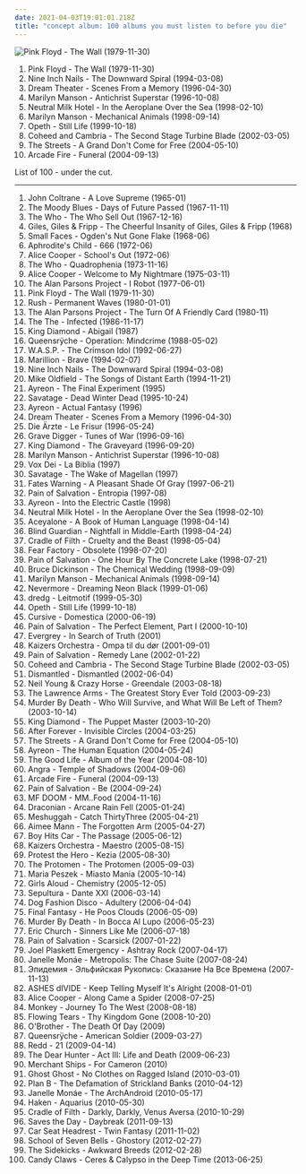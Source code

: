```yaml
---
date: 2021-04-03T19:01:01.218Z
title: "concept album: 100 albums you must listen to before you die"
---
```

![Pink Floyd - The Wall (1979-11-30)](http://coverartarchive.org/release/d4611812-e7cd-42bf-885a-b1cea9fd52bc/9371075020-500.jpg "Pink Floyd - The Wall (1979-11-30)")
<ol class="albums">
<li data-cover="http://coverartarchive.org/release/d4611812-e7cd-42bf-885a-b1cea9fd52bc/9371075020-500.jpg" data-tags="progressive rock" role="button">Pink Floyd - The Wall (1979-11-30)</li>
<li data-cover="http://coverartarchive.org/release/ab64976f-52a8-44e7-9aa3-d6703604bc2f/7159970718-500.jpg" data-tags="industrial, industrial rock" role="button">Nine Inch Nails - The Downward Spiral (1994-03-08)</li>
<li data-cover="http://coverartarchive.org/release/f71cf282-76dc-45ef-a25f-edd5d65152af/15074067392-500.jpg" data-tags="progressive metal" role="button">Dream Theater - Scenes From a Memory (1996-04-30)</li>
<li data-cover="http://coverartarchive.org/release/1050cbd4-0f9a-4c09-989e-1dfbd6c14127/14178519586-500.jpg" data-tags="industrial metal, industrial, metal" role="button">Marilyn Manson - Antichrist Superstar (1996-10-08)</li>
<li data-cover="http://coverartarchive.org/release/66d845f4-e781-38b5-84af-c9e6fecf125d/21130335998-500.jpg" data-tags="indie, indie rock" role="button">Neutral Milk Hotel - In the Aeroplane Over the Sea (1998-02-10)</li>
<li data-cover="http://coverartarchive.org/release/c41a751f-7ad3-3948-8013-92c7663a8bee/5074459506-500.jpg" data-tags="industrial rock, industrial metal, industrial, glam rock, metal" role="button">Marilyn Manson - Mechanical Animals (1998-09-14)</li>
<li data-cover="http://coverartarchive.org/release/c649c5c3-8abb-33e7-a62f-2be00043813c/9230662289-500.jpg" data-tags="progressive metal, progressive death metal" role="button">Opeth - Still Life (1999-10-18)</li>
<li data-cover="http://coverartarchive.org/release/2ab5fdc1-c24e-4f08-bc3b-ab291f515349/6572317296-500.jpg" data-tags="progressive rock" role="button">Coheed and Cambria - The Second Stage Turbine Blade (2002-03-05)</li>
<li data-cover="http://coverartarchive.org/release/2e24044e-a62d-38cd-a81c-bb18568d69f7/16604406384-500.jpg" data-tags="hip-hop, hip hop" role="button">The Streets - A Grand Don't Come for Free (2004-05-10)</li>
<li data-cover="http://coverartarchive.org/release/26cdc327-38f2-4200-b5dc-f2fa0e13fcfe/1189320642-500.jpg" data-tags="indie rock" role="button">Arcade Fire - Funeral (2004-09-13)</li>
</ol>
List of 100 - under the cut.
<!-- more -->

_________________

<ol class="albums">
<li data-cover="http://coverartarchive.org/release/eb5f77b4-1201-4df8-9d5c-76bc417ebd66/14047816005-500.jpg" data-tags="jazz" role="button">
John Coltrane - A Love Supreme (1965-01)
</li>
<li data-cover="http://coverartarchive.org/release/f3bdf87d-550b-3f8e-b8f1-81a62d051a84/7926647371-500.jpg" data-tags="classic rock, progressive rock" role="button">
The Moody Blues - Days of Future Passed (1967-11-11)
</li>
<li data-cover="http://coverartarchive.org/release/dd8d891c-6664-41a5-8a59-8c82b5043068/16044068476-500.jpg" data-tags="rock, classic rock, 60s" role="button">
The Who - The Who Sell Out (1967-12-16)
</li>
<li data-cover="https://img.discogs.com/-CJPWKnmq8-z0Ue-DZZ9Lgk_sTQ=/fit-in/567x562/filters:strip_icc():format(jpeg):mode_rgb():quality(90)/discogs-images/R-1812398-1262187174.jpeg.jpg" data-tags="rock, 60s, progressive rock, uk, psychedelic, art rock, psychedelic rock, debut album, concept album, good music, robert fripp, fripp, albums to listen to, for seb, mai 68, musicalmessradio, only album" role="button">
Giles, Giles & Fripp - The Cheerful Insanity of Giles, Giles & Fripp (1968)
</li>
<li data-cover="https://img.discogs.com/dHCL_1aTnbZogPl8qRQsQCBF0oo=/fit-in/600x600/filters:strip_icc():format(jpeg):mode_rgb():quality(90)/discogs-images/R-1226696-1305766278.jpeg.jpg" data-tags="classic rock, 60s, psychedelic" role="button">
Small Faces - Ogden's Nut Gone Flake (1968-06)
</li>
<li data-cover="https://img.discogs.com/20LMv8MbAgDFAuRHYDyEeUBC9Fw=/fit-in/588x600/filters:strip_icc():format(jpeg):mode_rgb():quality(90)/discogs-images/R-2586010-1392392724-6062.jpeg.jpg" data-tags="progressive rock" role="button">
Aphrodite's Child - 666 (1972-06)
</li>
<li data-cover="http://coverartarchive.org/release/e28b9cba-289e-47a8-a8c0-8bf5c0c93f19/3987340872-500.jpg" data-tags="hard rock, classic rock" role="button">
Alice Cooper - School's Out (1972-06)
</li>
<li data-cover="http://coverartarchive.org/release/db268a28-85a0-4afe-8779-609de7df4b9b/27745398432-500.jpg" data-tags="rock, classic rock, 70s, rock opera" role="button">
The Who - Quadrophenia (1973-11-16)
</li>
<li data-cover="http://coverartarchive.org/release/287a0f2c-53da-4fac-b254-f004e350fe82/14956557712-500.jpg" data-tags="hard rock, rock" role="button">
Alice Cooper - Welcome to My Nightmare (1975-03-11)
</li>
<li data-cover="http://coverartarchive.org/release/b4f7256c-bab4-4c4e-a536-6bf05af3b24e/3701983982-500.jpg" data-tags="progressive rock" role="button">
The Alan Parsons Project - I Robot (1977-06-01)
</li>
<li data-cover="http://coverartarchive.org/release/d4611812-e7cd-42bf-885a-b1cea9fd52bc/9371075020-500.jpg" data-tags="progressive rock" role="button">
Pink Floyd - The Wall (1979-11-30)
</li>
<li data-cover="http://coverartarchive.org/release/95cdd8d5-1e67-40ec-8775-6cb16e3cf631/986900014-500.jpg" data-tags="progressive rock" role="button">
Rush - Permanent Waves (1980-01-01)
</li>
<li data-cover="http://coverartarchive.org/release/96436fe6-745b-3e4c-bbb7-4fd38ae98da4/10252980735-500.jpg" data-tags="progressive rock, classic rock" role="button">
The Alan Parsons Project - The Turn Of A Friendly Card (1980-11)
</li>
<li data-cover="https://img.discogs.com/8MwFjwQWbLCbUShM8mIf8Xfnb5A=/fit-in/600x597/filters:strip_icc():format(jpeg):mode_rgb():quality(90)/discogs-images/R-298979-1511917798-6436.jpeg.jpg" data-tags="80s, post-punk" role="button">
The The - Infected (1986-11-17)
</li>
<li data-cover="http://coverartarchive.org/release/0dcf0812-3064-38d3-a234-74a7084ad634/23757549091-500.jpg" data-tags="heavy metal" role="button">
King Diamond - Abigail (1987)
</li>
<li data-cover="http://coverartarchive.org/release/6e289506-bc59-48d8-8dc2-65575986ad0d/6859716930-500.jpg" data-tags="progressive metal" role="button">
Queensrÿche - Operation: Mindcrime (1988-05-02)
</li>
<li data-cover="http://coverartarchive.org/release/4bdb8024-ed76-43a1-aec7-6c9702d512d2/12225451426-500.jpg" data-tags="heavy metal" role="button">
W.A.S.P. - The Crimson Idol (1992-06-27)
</li>
<li data-cover="http://coverartarchive.org/release/29383a47-4698-4141-80fc-1e1bf94231f2/16542007335-500.jpg" data-tags="progressive rock" role="button">
Marillion - Brave (1994-02-07)
</li>
<li data-cover="http://coverartarchive.org/release/ab64976f-52a8-44e7-9aa3-d6703604bc2f/7159970718-500.jpg" data-tags="industrial, industrial rock" role="button">
Nine Inch Nails - The Downward Spiral (1994-03-08)
</li>
<li data-cover="http://coverartarchive.org/release/397dce0c-4cb6-3a14-bf04-06cc4776d1a1/17460087873-500.jpg" data-tags="new age, ambient" role="button">
Mike Oldfield - The Songs of Distant Earth (1994-11-21)
</li>
<li data-cover="https://via.placeholder.com/450" data-tags="progressive metal" role="button">
Ayreon - The Final Experiment (1995)
</li>
<li data-cover="https://img.discogs.com/WBMZJnEqAWrloM_j0pk971L3am8=/fit-in/600x450/filters:strip_icc():format(jpeg):mode_rgb():quality(90)/discogs-images/R-14121906-1568241038-8080.jpeg.jpg" data-tags="progressive metal" role="button">
Savatage - Dead Winter Dead (1995-10-24)
</li>
<li data-cover="http://coverartarchive.org/release/ef547ed6-1a3c-4f1f-acd0-8fd81a741367/14628389637-500.jpg" data-tags="progressive metal, progressive rock" role="button">
Ayreon - Actual Fantasy (1996)
</li>
<li data-cover="http://coverartarchive.org/release/f71cf282-76dc-45ef-a25f-edd5d65152af/15074067392-500.jpg" data-tags="progressive metal" role="button">
Dream Theater - Scenes From a Memory (1996-04-30)
</li>
<li data-cover="http://coverartarchive.org/release/cd7ba587-8bfc-4fd6-b77b-d13e9f4f3ff7/9286204382-500.jpg" data-tags="punk, punk rock, german" role="button">
Die Ärzte - Le Frisur (1996-05-24)
</li>
<li data-cover="https://img.discogs.com/BDGD2HST67jkgfgyJtNnyChItTc=/fit-in/493x429/filters:strip_icc():format(jpeg):mode_rgb():quality(90)/discogs-images/R-2009258-1258293871.jpeg.jpg" data-tags="heavy metal" role="button">
Grave Digger - Tunes of War (1996-09-16)
</li>
<li data-cover="https://img.discogs.com/0J2C6-mca9oWKny6wWVItDFxxPc=/fit-in/600x480/filters:strip_icc():format(jpeg):mode_rgb():quality(90)/discogs-images/R-12274650-1531935326-2271.jpeg.jpg" data-tags="heavy metal" role="button">
King Diamond - The Graveyard (1996-09-20)
</li>
<li data-cover="http://coverartarchive.org/release/1050cbd4-0f9a-4c09-989e-1dfbd6c14127/14178519586-500.jpg" data-tags="industrial metal, industrial, metal" role="button">
Marilyn Manson - Antichrist Superstar (1996-10-08)
</li>
<li data-cover="https://img.discogs.com/vHwcfX5lkewW5GTnNf_Yg0UknnU=/fit-in/600x600/filters:strip_icc():format(jpeg):mode_rgb():quality(90)/discogs-images/R-6849983-1427947240-5593.jpeg.jpg" data-tags="hard rock, progressive rock, rock argentino, folk rock, blues rock, rock opera, concept album, gene, esencial" role="button">
Vox Dei - La Biblia (1997)
</li>
<li data-cover="https://img.discogs.com/WBMZJnEqAWrloM_j0pk971L3am8=/fit-in/600x450/filters:strip_icc():format(jpeg):mode_rgb():quality(90)/discogs-images/R-14121906-1568241038-8080.jpeg.jpg" data-tags="progressive metal" role="button">
Savatage - The Wake of Magellan (1997)
</li>
<li data-cover="http://coverartarchive.org/release/cf04e147-ecb9-41f9-a431-c89312e45c49/25678550534-500.jpg" data-tags="progressive metal" role="button">
Fates Warning - A Pleasant Shade Of Gray (1997-06-21)
</li>
<li data-cover="http://coverartarchive.org/release/3a78dd31-7dbf-35d4-a658-b9f8c98e9b1d/2498103415-500.jpg" data-tags="progressive metal" role="button">
Pain of Salvation - Entropia (1997-08)
</li>
<li data-cover="http://coverartarchive.org/release/8d8ce4ac-92a1-300c-88af-8f214ee2544b/5119636248-500.jpg" data-tags="progressive metal" role="button">
Ayreon - Into the Electric Castle (1998)
</li>
<li data-cover="http://coverartarchive.org/release/66d845f4-e781-38b5-84af-c9e6fecf125d/21130335998-500.jpg" data-tags="indie, indie rock" role="button">
Neutral Milk Hotel - In the Aeroplane Over the Sea (1998-02-10)
</li>
<li data-cover="http://coverartarchive.org/release/5e59050c-fbf2-4811-b177-c1dab9792b83/13963291476-500.jpg" data-tags="concept album, freestyle fellowship" role="button">
Aceyalone - A Book of Human Language (1998-04-14)
</li>
<li data-cover="http://coverartarchive.org/release/79a304b8-b5bc-4a61-82ac-6865cc67ee22/5453504019-500.jpg" data-tags="power metal" role="button">
Blind Guardian - Nightfall in Middle-Earth (1998-04-24)
</li>
<li data-cover="http://coverartarchive.org/release/d1a30fef-2178-40bc-a47c-1456f03e782b/13132428366-500.jpg" data-tags="black metal, symphonic black metal" role="button">
Cradle of Filth - Cruelty and the Beast (1998-05-04)
</li>
<li data-cover="http://coverartarchive.org/release/810f3f79-3bc6-4dce-8dec-be79ae56a0c8/5006032403-500.jpg" data-tags="industrial metal" role="button">
Fear Factory - Obsolete (1998-07-20)
</li>
<li data-cover="https://via.placeholder.com/450" data-tags="progressive metal" role="button">
Pain of Salvation - One Hour By The Concrete Lake (1998-07-21)
</li>
<li data-cover="https://img.discogs.com/4xbk89kFDee-AlzKgPhPLKVAEyo=/fit-in/600x598/filters:strip_icc():format(jpeg):mode_rgb():quality(90)/discogs-images/R-2008544-1475317671-8502.jpeg.jpg" data-tags="heavy metal" role="button">
Bruce Dickinson - The Chemical Wedding (1998-09-09)
</li>
<li data-cover="http://coverartarchive.org/release/c41a751f-7ad3-3948-8013-92c7663a8bee/5074459506-500.jpg" data-tags="industrial rock, industrial metal, industrial, glam rock, metal" role="button">
Marilyn Manson - Mechanical Animals (1998-09-14)
</li>
<li data-cover="http://coverartarchive.org/release/2412502a-559c-4e67-8602-ee42b0ba4e65/11585612900-500.jpg" data-tags="progressive metal, thrash metal" role="button">
Nevermore - Dreaming Neon Black (1999-01-06)
</li>
<li data-cover="http://coverartarchive.org/release/005e2e79-00f3-3a98-9a7d-9a1ca42de150/11854796230-500.jpg" data-tags="progressive rock" role="button">
dredg - Leitmotif (1999-05-30)
</li>
<li data-cover="http://coverartarchive.org/release/c649c5c3-8abb-33e7-a62f-2be00043813c/9230662289-500.jpg" data-tags="progressive metal, progressive death metal" role="button">
Opeth - Still Life (1999-10-18)
</li>
<li data-cover="http://coverartarchive.org/release/e973d272-3f35-4b02-82e3-aa43f83031b2/19933342206-500.jpg" data-tags="indie rock" role="button">
Cursive - Domestica (2000-06-19)
</li>
<li data-cover="http://coverartarchive.org/release/3039a1a9-a8d2-4560-81c7-b0af31f692b3/1290036364-500.jpg" data-tags="progressive metal" role="button">
Pain of Salvation - The Perfect Element, Part I (2000-10-10)
</li>
<li data-cover="http://coverartarchive.org/release/a743e430-8847-4017-85d7-a83ab44cd2ef/9244772503-500.jpg" data-tags="progressive metal" role="button">
Evergrey - In Search of Truth (2001)
</li>
<li data-cover="http://coverartarchive.org/release/62b6186a-845d-4b39-be26-e2c5ef762fb5/14681498497-500.jpg" data-tags="norwegian, ompa" role="button">
Kaizers Orchestra - Ompa til du dør (2001-09-01)
</li>
<li data-cover="https://via.placeholder.com/450" data-tags="progressive metal" role="button">
Pain of Salvation - Remedy Lane (2002-01-22)
</li>
<li data-cover="http://coverartarchive.org/release/2ab5fdc1-c24e-4f08-bc3b-ab291f515349/6572317296-500.jpg" data-tags="progressive rock" role="button">
Coheed and Cambria - The Second Stage Turbine Blade (2002-03-05)
</li>
<li data-cover="https://img.discogs.com/IH0VrjcI15cVuiSt2Z4HXrauaV0=/fit-in/500x500/filters:strip_icc():format(jpeg):mode_rgb():quality(90)/discogs-images/R-621039-1159569438.jpeg.jpg" data-tags="electronic, dark electro, ebm, metropolis, concept album, grandios, fla-like, rgp" role="button">
Dismantled - Dismantled (2002-06-04)
</li>
<li data-cover="https://img.discogs.com/bOKPfO0v3uFX2HZ90gpS5BZzZz0=/fit-in/600x469/filters:strip_icc():format(jpeg):mode_rgb():quality(90)/discogs-images/R-13316844-1551964040-1365.jpeg.jpg" data-tags="rock, classic rock, neil young" role="button">
Neil Young & Crazy Horse - Greendale (2003-08-18)
</li>
<li data-cover="https://img.discogs.com/jT5Zfu_f9xKgs9i3jylQ-oQJqsU=/fit-in/600x600/filters:strip_icc():format(jpeg):mode_rgb():quality(90)/discogs-images/R-2554167-1609542472-7380.jpeg.jpg" data-tags="punk rock" role="button">
The Lawrence Arms - The Greatest Story Ever Told (2003-09-23)
</li>
<li data-cover="http://coverartarchive.org/release/92b5faa0-7407-4224-9614-fb4188f99b6a/4238720764-500.jpg" data-tags="indie, indie rock, murder by death" role="button">
Murder By Death - Who Will Survive, and What Will Be Left of Them? (2003-10-14)
</li>
<li data-cover="https://img.discogs.com/iYbsJyNF7d-XUXTD0Z9aEt-2BRU=/fit-in/600x597/filters:strip_icc():format(jpeg):mode_rgb():quality(90)/discogs-images/R-11922057-1524800781-6056.jpeg.jpg" data-tags="heavy metal" role="button">
King Diamond - The Puppet Master (2003-10-20)
</li>
<li data-cover="http://coverartarchive.org/release/9cc7e479-087a-33ab-ad65-c668d104bef2/8818724277-500.jpg" data-tags="gothic metal, symphonic metal" role="button">
After Forever - Invisible Circles (2004-03-25)
</li>
<li data-cover="http://coverartarchive.org/release/2e24044e-a62d-38cd-a81c-bb18568d69f7/16604406384-500.jpg" data-tags="hip-hop, hip hop" role="button">
The Streets - A Grand Don't Come for Free (2004-05-10)
</li>
<li data-cover="http://coverartarchive.org/release/6643b9b7-ffcd-47a8-be9d-d5c93a4b19d7/16345711720-500.jpg" data-tags="progressive metal" role="button">
Ayreon - The Human Equation (2004-05-24)
</li>
<li data-cover="http://coverartarchive.org/release/9e693403-f000-3fcf-abdb-2eaa4a129f71/19206229015-500.jpg" data-tags="indie rock, indie" role="button">
The Good Life - Album of the Year (2004-08-10)
</li>
<li data-cover="http://coverartarchive.org/release/b0839b8b-a0c8-3966-b567-93e3ffa00155/10455552232-500.jpg" data-tags="power metal" role="button">
Angra - Temple of Shadows (2004-09-06)
</li>
<li data-cover="http://coverartarchive.org/release/26cdc327-38f2-4200-b5dc-f2fa0e13fcfe/1189320642-500.jpg" data-tags="indie rock" role="button">
Arcade Fire - Funeral (2004-09-13)
</li>
<li data-cover="https://img.discogs.com/S8p41QlgcJEdk4xRWgMA2dvXFyA=/fit-in/600x600/filters:strip_icc():format(jpeg):mode_rgb():quality(90)/discogs-images/R-4530029-1506736065-6782.jpeg.jpg" data-tags="progressive metal" role="button">
Pain of Salvation - Be (2004-09-24)
</li>
<li data-cover="https://via.placeholder.com/450" data-tags="hip-hop, rap" role="button">
MF DOOM - MM..Food (2004-11-16)
</li>
<li data-cover="http://coverartarchive.org/release/fb536080-dcfa-43e6-9018-4e4fd0f7fb4d/997499052-500.jpg" data-tags="doom metal" role="button">
Draconian - Arcane Rain Fell (2005-01-24)
</li>
<li data-cover="http://coverartarchive.org/release/6a3719d9-20a9-3119-a036-5595202976b0/4952344545-500.jpg" data-tags="progressive metal, math metal" role="button">
Meshuggah - Catch ThirtyThree (2005-04-21)
</li>
<li data-cover="http://coverartarchive.org/release/8229113f-641b-3333-bd9e-faa23c4f75ef/12368351534-500.jpg" data-tags="female vocalists, singer-songwriter" role="button">
Aimee Mann - The Forgotten Arm (2005-04-27)
</li>
<li data-cover="http://coverartarchive.org/release/56a9de80-4ccf-41f8-92a0-60c8a47e7e64/20149150050-500.jpg" data-tags="alternative rock, concept album, hard nurock" role="button">
Boy Hits Car - The Passage (2005-06-12)
</li>
<li data-cover="https://img.discogs.com/i2gUdQ9LxXm5SPnpql-XSjW_2hk=/fit-in/387x387/filters:strip_icc():format(jpeg):mode_rgb():quality(90)/discogs-images/R-1749562-1240904512.jpeg.jpg" data-tags="norwegian, 2005, rock" role="button">
Kaizers Orchestra - Maestro (2005-08-15)
</li>
<li data-cover="http://coverartarchive.org/release/823a4507-0214-4494-94b4-a412bea51fb3/26400961318-500.jpg" data-tags="mathcore, progressive metalcore" role="button">
Protest the Hero - Kezia (2005-08-30)
</li>
<li data-cover="http://coverartarchive.org/release/cb1ffc9e-4516-4cf0-9b93-f736c312222c/1550603027-500.jpg" data-tags="rock opera" role="button">
The Protomen - The Protomen (2005-09-03)
</li>
<li data-cover="https://via.placeholder.com/450" data-tags="polish" role="button">
Maria Peszek - Miasto Mania (2005-10-14)
</li>
<li data-cover="https://img.discogs.com/wm92ihyFSPP-PCJO4ew4Zoc5Xpg=/fit-in/600x600/filters:strip_icc():format(jpeg):mode_rgb():quality(90)/discogs-images/R-976636-1427519353-9627.jpeg.jpg" data-tags="pop, power pop, girl band, xenomania" role="button">
Girls Aloud - Chemistry (2005-12-05)
</li>
<li data-cover="http://coverartarchive.org/release/414dcc91-70c4-49ec-a422-2790de149ff2/27362900273-500.jpg" data-tags="thrash metal" role="button">
Sepultura - Dante XXI (2006-03-14)
</li>
<li data-cover="https://via.placeholder.com/450" data-tags="experimental, noir" role="button">
Dog Fashion Disco - Adultery (2006-04-04)
</li>
<li data-cover="http://coverartarchive.org/release/244056f4-34be-34ab-9c7b-d22b0aedd25d/24286227251-500.jpg" data-tags="experimental, canadian" role="button">
Final Fantasy - He Poos Clouds (2006-05-09)
</li>
<li data-cover="http://coverartarchive.org/release/62332a08-7f1f-40d5-bd69-8ffa8d01cb51/24839986890-500.jpg" data-tags="spaghetti western" role="button">
Murder By Death - In Bocca Al Lupo (2006-05-23)
</li>
<li data-cover="http://coverartarchive.org/release/90f54514-f789-4835-b3e0-d1f14e9e766e/3820440959-500.jpg" data-tags="country" role="button">
Eric Church - Sinners Like Me (2006-07-18)
</li>
<li data-cover="http://coverartarchive.org/release/57df139a-0e66-4810-9180-8e30948e29d5/16094167297-500.jpg" data-tags="progressive metal" role="button">
Pain of Salvation - Scarsick (2007-01-22)
</li>
<li data-cover="https://img.discogs.com/1ByKa0inl-huVoa7OaZWCg1lkok=/fit-in/500x500/filters:strip_icc():format(jpeg):mode_rgb():quality(90)/discogs-images/R-1173577-1198188958.jpeg.jpg" data-tags="rock, canadian" role="button">
Joel Plaskett Emergency - Ashtray Rock (2007-04-17)
</li>
<li data-cover="http://coverartarchive.org/release/0a8c0f77-18d4-41a2-90bb-e6e259067183/2985440123-500.jpg" data-tags="soul" role="button">
Janelle Monáe - Metropolis: The Chase Suite (2007-08-24)
</li>
<li data-cover="https://img.discogs.com/NKwjDSvvr7UpjqDNgxydrdgQvVo=/fit-in/600x595/filters:strip_icc():format(jpeg):mode_rgb():quality(90)/discogs-images/R-3531474-1334120504.jpeg.jpg" data-tags="power metal, metal opera" role="button">
Эпидемия - Эльфийская Рукопись: Сказание На Все Времена (2007-11-13)
</li>
<li data-cover="http://coverartarchive.org/release/b93d88c0-0953-422a-8e8c-d0831cb8fe9c/26551890096-500.jpg" data-tags="alternative rock" role="button">
ASHES dIVIDE - Keep Telling Myself It's Alright (2008-01-01)
</li>
<li data-cover="http://coverartarchive.org/release/0da0c201-6011-4bfe-aaa8-fa75782d59a7/1243578050-500.jpg" data-tags="hard rock" role="button">
Alice Cooper - Along Came a Spider (2008-07-25)
</li>
<li data-cover="http://coverartarchive.org/release/205f49a9-104d-48e1-b894-77178ce1987c/4013462671-500.jpg" data-tags="soundtrack, electronic, electronica, opera, 00s, chinese, concept album, china, chen shi-zheng, damon albarn" role="button">
Monkey - Journey To The West (2008-08-18)
</li>
<li data-cover="http://coverartarchive.org/release/c895c60a-3e50-45e9-b116-95437e257e23/22898867938-500.jpg" data-tags="gothic metal" role="button">
Flowing Tears - Thy Kingdom Gone (2008-10-20)
</li>
<li data-cover="https://via.placeholder.com/450" data-tags="ambient, post-rock" role="button">
O'Brother - The Death Of Day (2009)
</li>
<li data-cover="http://coverartarchive.org/release/9af7bac2-583e-439d-bbbe-77d4af0c0c6e/6859330976-500.jpg" data-tags="progressive metal" role="button">
Queensrÿche - American Soldier (2009-03-27)
</li>
<li data-cover="https://via.placeholder.com/450" data-tags="concept album" role="button">
Redd - 21 (2009-04-14)
</li>
<li data-cover="https://img.discogs.com/U9Jn2NXxOsUmCAoL4u1P3zTb9w8=/fit-in/600x542/filters:strip_icc():format(jpeg):mode_rgb():quality(90)/discogs-images/R-1877212-1399495634-5871.jpeg.jpg" data-tags="progressive rock" role="button">
The Dear Hunter - Act III: Life and Death (2009-06-23)
</li>
<li data-cover="http://coverartarchive.org/release/e0fbf33c-3a2e-4455-9454-0f94c54f9e99/23940535050-500.jpg" data-tags="summer, screamo, midwest emo" role="button">
Merchant Ships - For Cameron (2010)
</li>
<li data-cover="https://via.placeholder.com/450" data-tags="concept album, alternative rock, singer-songwriter, piano rock, ghost ghost" role="button">
Ghost Ghost - No Clothes on Ragged Island (2010-03-01)
</li>
<li data-cover="https://img.discogs.com/qcIKjGB-FH-3K7RIwl7Ik8UsLbE=/fit-in/600x534/filters:strip_icc():format(jpeg):mode_rgb():quality(90)/discogs-images/R-2604977-1549321734-9052.jpeg.jpg" data-tags="soul" role="button">
Plan B - The Defamation of Strickland Banks (2010-04-12)
</li>
<li data-cover="http://coverartarchive.org/release/14ae1a9c-9e8e-3ae5-87f2-3bf68b9feefd/8899038012-500.jpg" data-tags="soul, funk" role="button">
Janelle Monáe - The ArchAndroid (2010-05-17)
</li>
<li data-cover="http://coverartarchive.org/release/e79443b4-f314-463f-8873-b9b21929528d/6688091005-500.jpg" data-tags="progressive metal, progressive rock" role="button">
Haken - Aquarius (2010-05-30)
</li>
<li data-cover="http://coverartarchive.org/release/e7505693-5eaa-3783-8cb8-9c94868aef8c/6601163990-500.jpg" data-tags="gothic metal, symphonic metal, extreme metal" role="button">
Cradle of Filth - Darkly, Darkly, Venus Aversa (2010-10-29)
</li>
<li data-cover="https://via.placeholder.com/450" data-tags="indie, alternative rock, pop rock, easy listening, emotional, hypnotic, hauntingly beautiful, concept album, comforting, worth the wait, fucking good music, lyrically brilliant, relatable, conclusion, change in style, daybreak trilogy" role="button">
Saves the Day - Daybreak (2011-09-13)
</li>
<li data-cover="http://coverartarchive.org/release/8ea11957-0df0-4fe0-b100-b822426e028b/8773562697-500.jpg" data-tags="indie rock" role="button">
Car Seat Headrest - Twin Fantasy (2011-11-02)
</li>
<li data-cover="http://coverartarchive.org/release/70269af0-7dd9-4259-922e-06d175ee5d29/11038884047-500.jpg" data-tags="dream pop" role="button">
School of Seven Bells - Ghostory (2012-02-27)
</li>
<li data-cover="https://img.discogs.com/psmrcnsotKxgJoNUgXnSLwRM804=/fit-in/430x430/filters:strip_icc():format(jpeg):mode_rgb():quality(90)/discogs-images/R-7673963-1446444779-1359.jpeg.jpg" data-tags="rock, alternative rock, pop punk, concept album, red scare" role="button">
The Sidekicks - Awkward Breeds (2012-02-28)
</li>
<li data-cover="https://via.placeholder.com/450" data-tags="dream pop, shoegaze" role="button">
Candy Claws - Ceres & Calypso in the Deep Time (2013-06-25)
</li>
</ol>